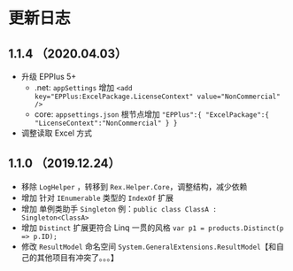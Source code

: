 # 更新日志

## 1.1.4 （2020.04.03）
- 升级 EPPlus 5+
  - .net: `appSettings` 增加 `<add key="EPPlus:ExcelPackage.LicenseContext" value="NonCommercial" />`
  - core: `appsettings.json` 根节点增加 `"EPPlus":{ "ExcelPackage":{ "LicenseContext":"NonCommercial" } }`
- 调整读取 Excel 方式


## 1.1.0 （2019.12.24）
- 移除 `LogHelper` ，转移到 `Rex.Helper.Core`，调整结构，减少依赖
- 增加 针对 `IEnumerable` 类型的 `IndexOf` 扩展
- 增加 单例类助手 `Singleton` 例：`public class ClassA : Singleton<ClassA>`
- 增加 `Distinct` 扩展更符合 Linq 一贯的风格 `var p1 = products.Distinct(p => p.ID);`
- 修改 `ResultModel` 命名空间 `System.GeneralExtensions.ResultModel`【和自己的其他项目有冲突了。。。】
